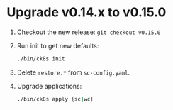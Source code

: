 # Upgrade v0.14.x to v0.15.0

1. Checkout the new release: `git checkout v0.15.0`

1. Run init to get new defaults:

    ```bash
    ./bin/ck8s init
    ```

1. Delete `restore.*` from `sc-config.yaml`.

1. Upgrade applications:

    ```bash
    ./bin/ck8s apply {sc|wc}
    ```
